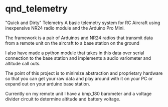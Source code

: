 # qnd_telemetry
"Quick and Dirty" Telemetry
A basic telemetry system for RC Aircraft using inexpensive NR24 radio module and the Arduino Pro Mini.

The framework is a pair of Arduinos and NR24 radios that transmit data from a remote unit on the aircraft to a 
base station on the ground

I also have made a python module that takes in this data over serial connection to the base station and implements
a audio variometer and altitude call outs.

The point of this project is to minimize abstraction and proprietary hardware so that you can get your raw data and play around with it on
your PC or expand out on your arduino base station. 

Currently on my remote unit I have a bmp_180 barometer and a voltage divider circuit to determine altitude and battery voltage.
